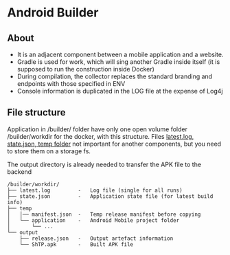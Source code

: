 # Android Builder

## About

* It is an adjacent component between a mobile application and a website.
* Gradle is used for work, which will sing another Gradle inside itself (it is supposed to run the construction inside Docker)
* During compilation, the collector replaces the standard branding and endpoints with those specified in ENV
* Console information is duplicated in the LOG file at the expense of Log4j

## File structure
Application in /builder/ folder have only one open volume folder /builder/workdir for the docker, with this structure.
Files <ins>latest.log, state.json, temp folder</ins> not important for another components, but you need to store them on a storage fs.

The output directory is already needed to transfer the APK file to the backend
```
/builder/workdir/
├── latest.log         -   Log file (single for all runs)
├── state.json         -   Application state file (for latest build info)
├── temp
│   │── manifest.json  -   Temp release manifest before copying
│   └── application    -   Android Mobile project folder
│       └── ...
└── output
    ├── release.json   -   Output artefact information
    └── ShTP.apk       -   Built APK file
```